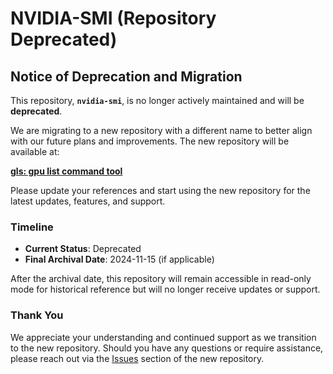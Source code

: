 # NVIDIA-SMI (Repository Deprecated)

## Notice of Deprecation and Migration

This repository, **`nvidia-smi`**, is no longer actively maintained and will be **deprecated**. 

We are migrating to a new repository with a different name to better align with our future plans and improvements. The new repository will be available at:

**[gls: gpu list command tool](https://github.com/thamada/gls)**

Please update your references and start using the new repository for the latest updates, features, and support.

### Timeline
- **Current Status**: Deprecated
- **Final Archival Date**: 2024-11-15 (if applicable)

After the archival date, this repository will remain accessible in read-only mode for historical reference but will no longer receive updates or support.

### Thank You
We appreciate your understanding and continued support as we transition to the new repository. Should you have any questions or require assistance, please reach out via the [Issues](https://github.com/thamada/gls/issues) section of the new repository.

